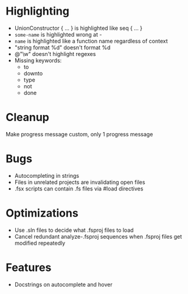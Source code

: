 # Highlighting
- UnionConstructor { ... } is highlighted like seq { ... }
- ``some-name`` is highlighted wrong at -
- ``name`` is highlighted like a function name regardless of context
- "string format %d" doesn't format %d
- @"\w" doesn't highlight regexes
- Missing keywords:
  - to
  - downto
  - type
  - not
  - done

# Cleanup
Make progress message custom, only 1 progress message

# Bugs
- Autocompleting in strings
- Files in unrelated projects are invalidating open files
- .fsx scripts can contain .fs files via #load directives

# Optimizations
- Use .sln files to decide what .fsproj files to load
- Cancel redundant analyze-.fsproj sequences when .fsproj files get modified repeatedly

# Features
- Docstrings on autocomplete and hover